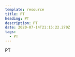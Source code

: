 ```yaml
---
template: resource
title: PT
heading: PT
description: PT
date: 2020-07-14T21:15:22.270Z
tags:
  - PT
---
```

PT
